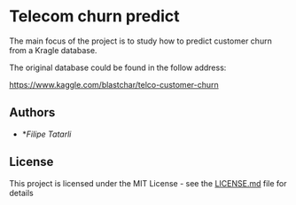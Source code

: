 # Telecom churn predict

The main focus of the project is to study how to predict customer churn from a Kragle database.

The original database could be found in the follow address: 

https://www.kaggle.com/blastchar/telco-customer-churn

## Authors

* **Filipe Tatarli*

## License

This project is licensed under the MIT License - see the [LICENSE.md](LICENSE.md) file for details
